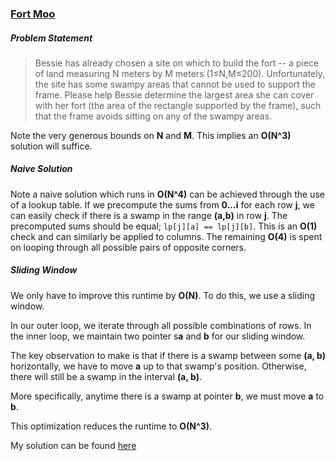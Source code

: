 ### [Fort Moo](http://usaco.org/index.php?page=viewproblem2&cpid=600)

##### Problem Statement
>Bessie has already chosen a site on which to build the fort -- a piece of land measuring N meters by M meters (1≤N,M≤200). Unfortunately, the site has some swampy areas that cannot be used to support the frame. Please help Bessie determine the largest area she can cover with her fort (the area of the rectangle supported by the frame), such that the frame avoids sitting on any of the swampy areas.

Note the very generous bounds on **N** and **M**. This implies an **O(N^3)** solution will suffice.

##### Naive Solution
Note a naive solution which runs in **O(N^4)** can be achieved through the use of a lookup table. If we precompute the sums from **0...i** for each row **j**, we can easily check if there is a swamp in the range **(a,b)** in row **j**. The precomputed sums should be equal; `lp[j][a] == lp[j][b]`. This is an **O(1)** check and can similarly be applied to columns. The remaining **O(4)** is spent on looping through all possible pairs of opposite corners. 

##### Sliding Window
We only have to improve this runtime by **O(N)**. To do this, we use a sliding window. 

In our outer loop, we iterate through all possible combinations of rows. In the inner loop, we maintain two pointer s**a** and **b** for our sliding window.

The key observation to make is that if there is a swamp between some **(a, b)** horizontally, we have to move **a** up to that swamp's position. Otherwise, there will still be a swamp in the interval **(a, b)**. 

More specifically, anytime there is a swamp at pointer **b**, we must move **a** to **b**. 

This optimization reduces the runtime to **O(N^3)**. 

My solution can be found [here](https://github.com/chen-robert/writeups/blob/master/usaco/2015/code/fortmoo.java)